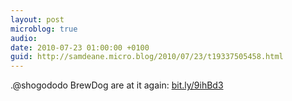 ```yaml
---
layout: post
microblog: true
audio: 
date: 2010-07-23 01:00:00 +0100
guid: http://samdeane.micro.blog/2010/07/23/t19337505458.html
---
```

.@shogododo BrewDog are at it again: [bit.ly/9ihBd3](http://bit.ly/9ihBd3)
